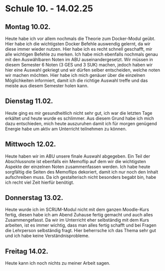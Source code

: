 # Schule 10. - 14.02.25

## Montag 10.02.
Heute habe ich vor allem nochmals die Theorie zum Docker-Modul geübt. Hier habe ich die wichtigsten Docker Befehle auswendig gelernt,
da wir diese immer wieder nutzen. Hier habe ich es recht schnell geschafft, mir alle wichtigen Befehle zu merken. Ich habe mich ebenfalls 
nochmals genau mit den Auswählbaren Noten im ABU auseinandergesetzt. Wir müssen in diesem Semester 6 Noten (3 GES und 3 SUK) machen, jedoch haben wir hier eine 
Auswahl gekriegt und wir dürfen selber entscheiden, welche noten wir machen möchten. Hier habe ich mich genäuer über die einzelnen Möglichkeiten informiert, damit
ich die richtige Auswahl treffe und das meiste aus diesem Semester holen kann.

## Dienstag 11.02.
Heute ging es mir gesundheitlich nicht sehr gut, ich war die letzten Tage erkältet und heute wurde es schlimmer. Aus diesem Grund habe ich mich dazu entschieden, 
mich heute auszuruhen damit ich für morgen genügend Energie habe um aktiv am Unterricht teilnehmen zu können.

## Mittwoch 12.02.
Heute haben wir im ABU unsere finale Auswahl abgegeben. Ein Teil der Abschlussnote ist ebenfalls ein Memoflip auf dem wir die wichtigsten Aspekte der einzelnen Noten 
zusammenfassen werden. Ich habe heute sorgfältig die Seiten des Memoflips dekoriert, damit ich nur noch den Inhalt aufschreiben muss. Da ich gestalterisch nicht besonders
begabt bin, habe ich recht viel Zeit hierfür benötigt.

## Donnerstag 13.02.
Heute wurde ich im SCRUM-Modul nicht mit dem ganzen Moodle-Kurs fertig, diesen habe ich am Abend Zuhause fertig gemacht und auch alles Zusammengefasst. Da wir im Unterricht
eher selbständig mit dem Kurs arbeiten, ist es immer wichtig, dass man alles fertig schafft und bei Fragen die Lehrperson selbständig fragt. Hier beherrsche ich das Thema
sehr gut und ich habe keine Verständnisprobleme.

## Freitag 14.02.
Heute kann ich noch nichts zu meiner Arbeit sagen.